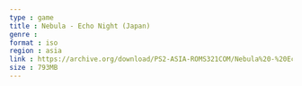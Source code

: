 ```yaml
---
type : game
title : Nebula - Echo Night (Japan)
genre : 
format : iso
region : asia
link : https://archive.org/download/PS2-ASIA-ROMS321COM/Nebula%20-%20Echo%20Night%20%28Japan%29.7z
size : 793MB
---
```

